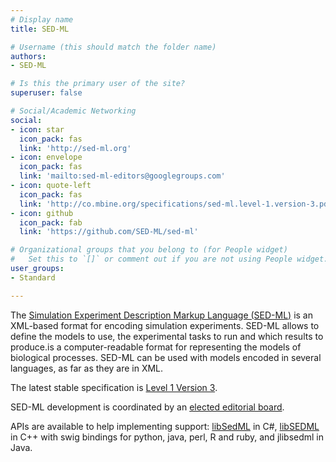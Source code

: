 ```yaml
---
# Display name
title: SED-ML

# Username (this should match the folder name)
authors:
- SED-ML

# Is this the primary user of the site?
superuser: false

# Social/Academic Networking
social:
- icon: star
  icon_pack: fas
  link: 'http://sed-ml.org'
- icon: envelope
  icon_pack: fas
  link: 'mailto:sed-ml-editors@googlegroups.com'
- icon: quote-left
  icon_pack: fas
  link: 'http://co.mbine.org/specifications/sed-ml.level-1.version-3.pdf'
- icon: github
  icon_pack: fab
  link: 'https://github.com/SED-ML/sed-ml'

# Organizational groups that you belong to (for People widget)
#   Set this to `[]` or comment out if you are not using People widget.
user_groups:
- Standard

---
```


The <a rel="nofollow" class="external text" href="http://sed-ml.org/">Simulation Experiment Description Markup Language (SED-ML)</a> is an XML-based format for encoding simulation experiments. SED-ML allows to define the models to use, the experimental tasks to run and which results to produce.is a computer-readable format for representing the models of biological processes. SED-ML can be used with models encoded in several languages, as far as they are in XML.

The latest stable specification is <a rel="nofollow" class="external text" href="https://sed-ml.org/documents/sed-ml-L1V3.pdf">Level 1 Version 3</a>.

SED-ML development is coordinated by an <a rel="nofollow" class="external text" href="http://sed-ml.org/about.html">elected editorial board</a>.

APIs are available to help implementing support: <a rel="nofollow" class="external text" href="http://libsedml.sourceforge.net/libSedML/Welcome.html">libSedML</a> in C#, <a rel="nofollow" class="external text" href="https://github.com/fbergmann/libSEDML">libSEDML</a> in C++ with swig bindings for python, java, perl, R and ruby, and jlibsedml in Java.
